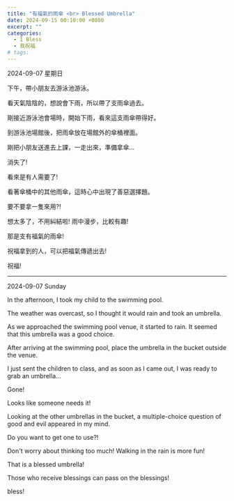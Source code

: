 ```yaml
---
title: "有福氣的雨傘 <br> Blessed Umbrella"
date: 2024-09-15 00:10:00 +0800
excerpt: ""
categories:
  - I Bless
  - 我祝福
# tags:
---
```


2024-09-07 星期日

下午，帶小朋友去游泳池游泳。

看天氣陰陰的，想說會下雨，所以帶了支雨傘過去。

剛接近游泳池會場時，開始下雨，看來這支雨傘帶得好。

到游泳池場館後，把雨傘放在場館外的傘桶裡面。

剛把小朋友送進去上課，一走出來，準備拿傘...

消失了!

看來是有人需要了!

看著傘桶中的其他雨傘，這時心中出現了善惡選擇題。

要不要拿一隻來用?!

想太多了，不用糾結啦! 雨中漫步，比較有趣!

那是支有福氣的雨傘!

祝福拿到的人，可以把福氣傳遞出去!

祝福!

---

2024-09-07 Sunday

In the afternoon, I took my child to the swimming pool.

The weather was overcast, so I thought it would rain and took an umbrella.

As we approached the swimming pool venue, it started to rain. It seemed that this umbrella was a good choice.

After arriving at the swimming pool, place the umbrella in the bucket outside the venue.

I just sent the children to class, and as soon as I came out, I was ready to grab an umbrella...

Gone!

Looks like someone needs it!

Looking at the other umbrellas in the bucket, a multiple-choice question of good and evil appeared in my mind.

Do you want to get one to use?!

Don't worry about thinking too much! Walking in the rain is more fun!

That is a blessed umbrella!

Those who receive blessings can pass on the blessings!

bless!

<!--
FB: 

Twitter:

-->
